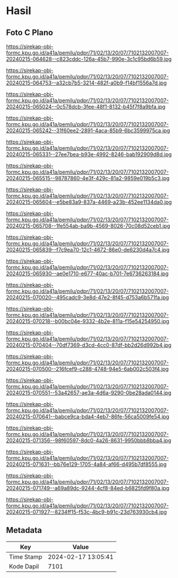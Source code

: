# Hasil

## Foto C Plano

https://sirekap-obj-formc.kpu.go.id/a41a/pemilu/pdpr/71/02/13/20/07/7102132007007-20240215-064628--c823cddc-126a-45b7-990e-3c1c95bd6b59.jpg

https://sirekap-obj-formc.kpu.go.id/a41a/pemilu/pdpr/71/02/13/20/07/7102132007007-20240215-064753--a32cb7b5-3214-482f-a0b9-f14bf1556a7d.jpg

https://sirekap-obj-formc.kpu.go.id/a41a/pemilu/pdpr/71/02/13/20/07/7102132007007-20240215-065024--0c578dcb-3fee-48f1-8132-b45f7f8a9bfa.jpg

https://sirekap-obj-formc.kpu.go.id/a41a/pemilu/pdpr/71/02/13/20/07/7102132007007-20240215-065242--31f60ee2-2891-4aca-85b9-6bc3599975ca.jpg

https://sirekap-obj-formc.kpu.go.id/a41a/pemilu/pdpr/71/02/13/20/07/7102132007007-20240215-065331--27ee7bea-b93e-4992-8246-bab192909d8d.jpg

https://sirekap-obj-formc.kpu.go.id/a41a/pemilu/pdpr/71/02/13/20/07/7102132007007-20240215-065515--98787860-4e3f-429c-81a2-9859e019b5c3.jpg

https://sirekap-obj-formc.kpu.go.id/a41a/pemilu/pdpr/71/02/13/20/07/7102132007007-20240215-065604--e5be83a9-837a-4469-a23b-452ee1134da0.jpg

https://sirekap-obj-formc.kpu.go.id/a41a/pemilu/pdpr/71/02/13/20/07/7102132007007-20240215-065708--1fe554ab-ba9b-4569-8026-70c08d52ceb1.jpg

https://sirekap-obj-formc.kpu.go.id/a41a/pemilu/pdpr/71/02/13/20/07/7102132007007-20240215-065839--f7c9ea70-12c1-4672-86e0-de6230d4a7c4.jpg

https://sirekap-obj-formc.kpu.go.id/a41a/pemilu/pdpr/71/02/13/20/07/7102132007007-20240215-065930--ae0e1710-e677-40ac-b701-7e6736263184.jpg

https://sirekap-obj-formc.kpu.go.id/a41a/pemilu/pdpr/71/02/13/20/07/7102132007007-20240215-070020--495cadc9-3e8d-47e2-8f45-d753a6b571fa.jpg

https://sirekap-obj-formc.kpu.go.id/a41a/pemilu/pdpr/71/02/13/20/07/7102132007007-20240215-070218--b00bc04e-9332-4b2e-811a-f15e54254950.jpg

https://sirekap-obj-formc.kpu.go.id/a41a/pemilu/pdpr/71/02/13/20/07/7102132007007-20240215-070404--70df7369-d3cd-4cc0-87df-bb2d26d992b4.jpg

https://sirekap-obj-formc.kpu.go.id/a41a/pemilu/pdpr/71/02/13/20/07/7102132007007-20240215-070500--216fcef9-c288-4748-94e5-6ab002c503f4.jpg

https://sirekap-obj-formc.kpu.go.id/a41a/pemilu/pdpr/71/02/13/20/07/7102132007007-20240215-070551--53a42657-ae3a-4d6a-9290-0be28ada0144.jpg

https://sirekap-obj-formc.kpu.go.id/a41a/pemilu/pdpr/71/02/13/20/07/7102132007007-20240215-070641--babce9ca-bda4-4eb7-86fe-56ca5009fe54.jpg

https://sirekap-obj-formc.kpu.go.id/a41a/pemilu/pdpr/71/02/13/20/07/7102132007007-20240215-071356--98f60597-8dc0-4a26-8631-9950bbb8bba4.jpg

https://sirekap-obj-formc.kpu.go.id/a41a/pemilu/pdpr/71/02/13/20/07/7102132007007-20240215-071631--bb76e129-1705-4a84-af66-d495b7df8555.jpg

https://sirekap-obj-formc.kpu.go.id/a41a/pemilu/pdpr/71/02/13/20/07/7102132007007-20240215-071749--a69a89dc-9244-4cf8-84ed-b6825fd9f80a.jpg

https://sirekap-obj-formc.kpu.go.id/a41a/pemilu/pdpr/71/02/13/20/07/7102132007007-20240215-071927--8234ff15-f53c-4bc9-b91c-23d763930cb4.jpg


## Metadata

| Key        | Value               |
| ---------- | ------------------- |
| Time Stamp | 2024-02-17 13:05:41 |
| Kode Dapil | 7101                |



